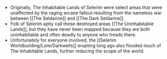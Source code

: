 - Originally, The Inhabitable Lands of Selerim were select areas that were unaffected by the raging arcane fallout resulting from the nameless war between [[The Seldarine]] and [[The Dark Seldarine]]. 
- Folk of Selerim aptly call these destroyed areas [[The Uninhabitable Lands]], but they have never been mapped because they are both uninhabitable and often deadly to anyone who treads there.
- Unfortunately for everyone involved, the [[Selerim Worldbuilding/Lore/Darkwells]] erupting long ago also flooded much of The Inhabitable Lands, further reducing the scope of the world.